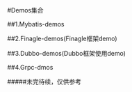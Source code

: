 #Demos集合

##1.Mybatis-demos

##2.Finagle-demos(Finagle框架demo)

##3.Dubbo-demos(Dubbo框架使用demo)

##4.Grpc-dmos

#####未完待续，仅供参考
